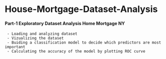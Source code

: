 # House-Mortgage-Dataset-Analysis
#### Part-1 Exploratory Dataset Analysis Home Mortgage NY 
     - Loading and analyzing dataset
     - Vizualizing the dataset
     - Buiding a classification model to decide which predictors are most important
     - Calculating the accuracy of the model by plotting ROC curve
     
  
